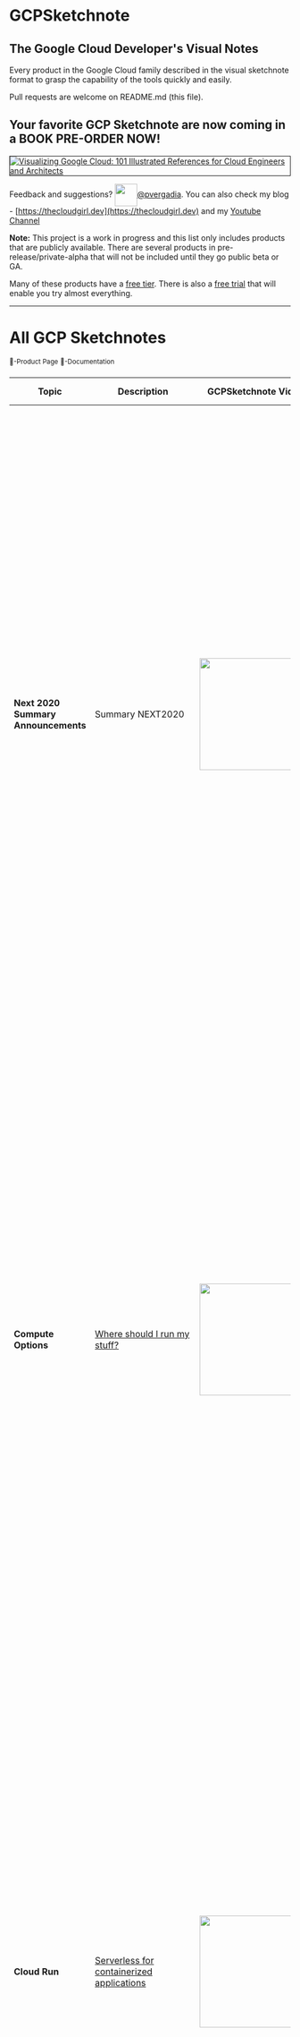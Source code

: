 # GCPSketchnote

## The Google Cloud Developer's Visual Notes
Every product in the Google Cloud family described in the visual sketchnote format to grasp the capability of the tools quickly and easily.

Pull requests are welcome on README.md (this file).

## Your favorite GCP Sketchnote are now coming in a BOOK PRE-ORDER NOW!
<a target="_blank" href="https://github.com/priyankavergadia/GCPSketchnote/blob/main/images/book.png"><img border="1" alt="Visualizing Google Cloud: 101 Illustrated References for Cloud Engineers and Architects" src="https://github.com/priyankavergadia/GCPSketchnote/blob/main/images/book.png"></a>

<!--- <a target="_blank" href="https://github.com/priyankavergadia/GCPSketchnote/blob/main/images/ComputeOptions.jpg"><img border="1" alt="Where should I run my stuff on Google Cloud" src="https://github.com/priyankavergadia/GCPSketchnote/blob/main/images/ComputeOptions.jpg"></a> --->

Feedback and suggestions? <img width="40" valign="middle" src="https://storage.googleapis.com/gregsramblings-downloads/Twitter_Logo_Blue.png">[@pvergadia](https://twitter.com/pvergadia). You can also check my blog - [https://thecloudgirl.dev](https://thecloudgirl.dev) and my [Youtube Channel](https://bit.ly/theCloudGirl)

**Note:** This project is a work in progress and this list only includes products that are publicly available. There are several products in pre-release/private-alpha that will not be included until they go public beta or GA.

Many of these products have a [free tier](https://cloud.google.com/free/). There is also a [free trial](https://console.cloud.google.com/freetrial) that will enable you try almost everything.

----------------------------
# All GCP Sketchnotes
<sup>:link:-Product Page</sup>
<sup>:page_facing_up:-Documentation</sup>

| Topic  | Description | GCPSketchnote Video | GCPSketchnote Image | Other Links |
| ------ | ----------- |---------------------|-----------|---|
| **Next 2020 Summary Announcements** | Summary NEXT2020 | [<img src="https://img.youtube.com/vi/7OBTwoBZ404/sddefault.jpg" width=200>](https://www.youtube.com/watch?v=7OBTwoBZ404&list=PLTWE_lmu2InBzuPmOcgAYP7U80a87cpJd) | [<img src="https://github.com/priyankavergadia/GCPSketchnote/blob/main/images/NEXT2020.jpg" width=1100>](https://thecloudgirl.dev/NEXT2020.html) | [<sup>:link:</sup>](https://cloud.google.com/blog/topics/google-cloud-next/complete-list-of-announcements-from-google-cloud-next20-onair)  |
| **Compute Options**  | [Where should I run my stuff?](https://goo.gle/3Eo1iN5)  |[<img src="https://img.youtube.com/vi/hEK5SMzI_n4/sddefault.jpg" width=200 >](https://www.youtube.com/watch?v=hEK5SMzI_n4&list=PLTWE_lmu2InBzuPmOcgAYP7U80a87cpJd) | [<img src="https://github.com/priyankavergadia/GCPSketchnote/blob/main/images/ComputeOptions.jpg" width=1100 >] (https://github.com/priyankavergadia/GCPSketchnote/blob/main/images/ComputeOptions.jpg)
| **Cloud Run**  | [Serverless for containerized applications](https://goo.gle/3jsdh3U)  | [<img src="https://img.youtube.com/vi/oR4btKLRdn4/sddefault.jpg" width=200>](https://www.youtube.com/watch?v=oR4btKLRdn4&list=PLTWE_lmu2InBzuPmOcgAYP7U80a87cpJd) | [<img src="https://github.com/priyankavergadia/GCPSketchnote/blob/main/images/CloudRun.png" width=1100>] 
| **Cloud Functions**  | [Event-driven serverless functions](https://goo.gle/3jphpBR)  | [<img src="https://img.youtube.com/vi/LTMChfWBHb0/sddefault.jpg" width=200>](https://www.youtube.com/watch?v=LTMChfWBHb0&list=PLTWE_lmu2InBzuPmOcgAYP7U80a87cpJd) | [<img src="https://github.com/priyankavergadia/GCPSketchnote/blob/main/images/cloudfunctions.png" width=1100>]
| **Compute Engine**  | [VMs, GPUs, TPUs, Disks](https://goo.gle/3E8eRjr)  | [<img src="https://img.youtube.com/vi/s1LxRhjPJ7E/sddefault.jpg" width=200>](https://www.youtube.com/watch?v=s1LxRhjPJ7E&list=PLTWE_lmu2InBzuPmOcgAYP7U80a87cpJd) | [<img src="https://github.com/priyankavergadia/GCPSketchnote/blob/main/images/GCE.jpg" width=1100>](https://thecloudgirl.dev/gcpsketchnote2.html) | [<sup>:link:</sup>](https://cloud.google.com/compute?utm_source=twitter&utm_medium=unpaidsoc&utm_campaign=CDR_pve_gcp_gcpsketchnote_&utm_content=-) [<sup>:page_facing_up:</sup>](https://cloud.google.com/compute/docs?utm_source=twitter&utm_medium=unpaidsoc&utm_campaign=CDR_pve_gcp_gcpsketchnote_&utm_content=-) | 
| **Kubernetes Engine (GKE)**  | [Managed Kubernetes/containers](https://goo.gle/3pzWX5f)  | [<img src="https://img.youtube.com/vi/F8s-DAfMtRM/sddefault.jpg" width=200>](https://www.youtube.com/watch?v=F8s-DAfMtRM&list=PLTWE_lmu2InBzuPmOcgAYP7U80a87cpJd) | [<img src="https://github.com/priyankavergadia/GCPSketchnote/blob/main/images/GKE.jpg" width=1100>](https://thecloudgirl.dev/GKE.html) | [<sup>:link:</sup>](https://cloud.google.com/kubernetes-engine?utm_source=twitter&utm_medium=unpaidsoc&utm_campaign=CDR_pve_gcp_gcpsketchnote_&utm_content=-) [<sup>:page_facing_up:</sup>](https://cloud.google.com/kubernetes-engine/docs?utm_source=twitter&utm_medium=unpaidsoc&utm_campaign=CDR_pve_gcp_gcpsketchnote_&utm_content=-) |
| **Migration Journey**  | [How to migrate to GCP](https://cloud.google.com/blog/topics/developers-practitioners/google-cloud-migration-made-easy)  | [<img src="https://img.youtube.com/vi/ZDn6zIaBfas/sddefault.jpg" width=200>](https://www.youtube.com/watch?v=ZDn6zIaBfas&list=PLTWE_lmu2InBzuPmOcgAYP7U80a87cpJd) | [<img src="https://github.com/priyankavergadia/GCPSketchnote/blob/main/images/MigrationJourney.jpg" width=1100>](https://thecloudgirl.dev/MigrationJourney.html) | [<sup>:link:</sup>](https://cloud.google.com/blog/topics/developers-practitioners/google-cloud-migration-made-easy?utm_source=twitter&utm_medium=unpaidsoc&utm_campaign=CDR_pve_gcp_gcpsketchnote_&utm_content=-) |
| **Migration Use cases**  | [Different migration use cases](https://cloud.google.com/blog/topics/developers-practitioners/google-cloud-migration-made-easy)  | [<img src="https://img.youtube.com/vi/eWlQ-8AfDz4/sddefault.jpg" width=200>](https://www.youtube.com/watch?v=eWlQ-8AfDz4&list=PLTWE_lmu2InBzuPmOcgAYP7U80a87cpJd) | [<img src="https://github.com/priyankavergadia/GCPSketchnote/blob/main/images/MigrationCheatsheet.png" width=1100>](https://thecloudgirl.dev/MigrationCheatsheet.html) | [<sup>:link:</sup>](https://cloud.google.com/blog/topics/developers-practitioners/google-cloud-migration-made-easy?utm_source=twitter&utm_medium=unpaidsoc&utm_campaign=CDR_pve_gcp_gcpsketchnote_&utm_content=-) |
| **Cloud Storage**  | [Multi-class multi-region object storage](https://goo.gle/2ZbYUth)  | [<img src="https://img.youtube.com/vi/BeYr34swAVE/sddefault.jpg" width=200>](https://www.youtube.com/watch?v=BeYr34swAVE&list=PLTWE_lmu2InBzuPmOcgAYP7U80a87cpJd) | [<img src="https://github.com/priyankavergadia/GCPSketchnote/blob/main/images/GCS.png" width=1100>](https://thecloudgirl.dev/CloudStorage.html) | [<sup>:link:</sup>](https://cloud.google.com/storage?utm_source=twitter&utm_medium=unpaidsoc&utm_campaign=CDR_pve_gcp_gcpsketchnote_&utm_content=-) [<sup>:page_facing_up:</sup>](https://cloud.google.com/storage/docs?utm_source=twitter&utm_medium=unpaidsoc&utm_campaign=CDR_pve_gcp_gcpsketchnote_&utm_content=-) |  
| **Cloud SQL**  | [Managed MySQL, PostgreSQL, SQL Server](https://goo.gle/3jtd8NR) | [<img src="https://img.youtube.com/vi/nGwOPAqgX7U/sddefault.jpg" width=200>](https://www.youtube.com/watch?v=nGwOPAqgX7U&list=PLTWE_lmu2InBzuPmOcgAYP7U80a87cpJd) | [<img src="https://github.com/priyankavergadia/GCPSketchnote/blob/main/images/CloudSQL.jpg" width=1100>](https://thecloudgirl.dev/gcpsketchnote3.html) | [<sup>:link:</sup>](https://cloud.google.com/sql?utm_source=twitter&utm_medium=unpaidsoc&utm_campaign=CDR_pve_gcp_gcpsketchnote_&utm_content=-) [<sup>:page_facing_up:</sup>](https://cloud.google.com/sql/docs?utm_source=twitter&utm_medium=unpaidsoc&utm_campaign=CDR_pve_gcp_gcpsketchnote_&utm_content=-) |
| **How to build a scalable data anytics pipeline?**  | [5 steps to build a data analytics pipeline in GCP](https://www.freecodecamp.org/news/scalable-data-analytics-pipeline/) | [<img src="https://img.youtube.com/vi/iIxq9x8jBa8/sddefault.jpg" width=200>](https://www.youtube.com/watch?v=iIxq9x8jBa8&list=PLTWE_lmu2InBzuPmOcgAYP7U80a87cpJd) | [<img src="https://github.com/priyankavergadia/GCPSketchnote/blob/main/images/analytics.png" width=1100>](https://thecloudgirl.dev/analytics.html) | [<sup>:link:</sup>](https://cloud.google.com/solutions/smart-analytics?utm_source=twitter&utm_medium=unpaidsoc&utm_campaign=CDR_pve_gcp_gcpsketchnote_&utm_content=-) [<sup>:page_facing_up:</sup>](https://www.freecodecamp.org/news/scalable-data-analytics-pipeline/) |
| **BigQuery**  | [Data warehouse/analytics](https://goo.gle/3C7DkEJ)  | [<img src="https://img.youtube.com/vi/So-tVyBQt8E/sddefault.jpg" width=200>](https://www.youtube.com/watch?v=So-tVyBQt8E&list=PLTWE_lmu2InBzuPmOcgAYP7U80a87cpJd) | [<img src="https://github.com/priyankavergadia/GCPSketchnote/blob/main/images/BigQuery.jpg" width=1100>](https://thecloudgirl.dev/bigquery.html) | [<sup>:link:</sup>](https://cloud.google.com/bigquery?utm_source=twitter&utm_medium=unpaidsoc&utm_campaign=CDR_pve_gcp_gcpsketchnote_&utm_content=-) [<sup>:page_facing_up:</sup>](https://cloud.google.com/bigquery/docs?utm_source=twitter&utm_medium=unpaidsoc&utm_campaign=CDR_pve_gcp_gcpsketchnote_&utm_content=-) |
| **Cloud Composer**  | [Managed workflow orchestration service](https://goo.gle/3E7Oji7)  | [<img src="https://img.youtube.com/vi/BRQw064uaMg/sddefault.jpg" width=200>](https://www.youtube.com/watch?v=BRQw064uaMg&list=PLTWE_lmu2InBzuPmOcgAYP7U80a87cpJd) | [<img src="https://github.com/priyankavergadia/GCPSketchnote/blob/main/images/Composer.jpg" width=1100>](https://thecloudgirl.dev/Composer.html) | [<sup>:link:</sup>](https://cloud.google.com/composer?utm_source=twitter&utm_medium=unpaidsoc&utm_campaign=CDR_pve_gcp_gcpsketchnote_&utm_content=-) [<sup>:page_facing_up:</sup>](https://cloud.google.com/composer/docs?utm_source=twitter&utm_medium=unpaidsoc&utm_campaign=CDR_pve_gcp_gcpsketchnote_&utm_content=-) |
| **Cloud Dataflow**  | [Stream/batch data processing](https://goo.gle/3nim7m5)  | [<img src="https://img.youtube.com/vi/WRspZRG9e90/sddefault.jpg" width=200>](https://www.youtube.com/watch?v=WRspZRG9e90&list=PLTWE_lmu2InBzuPmOcgAYP7U80a87cpJd) | [<img src="https://github.com/priyankavergadia/GCPSketchnote/blob/main/images/Dataflow.jpg" width=1100>](https://thecloudgirl.dev/dataflow.html) | [<sup>:link:</sup>](https://cloud.google.com/dataflow?utm_source=twitter&utm_medium=unpaidsoc&utm_campaign=CDR_pve_gcp_gcpsketchnote_&utm_content=-) [<sup>:page_facing_up:</sup>](https://cloud.google.com/dataflow/docs?utm_source=twitter&utm_medium=unpaidsoc&utm_campaign=CDR_pve_gcp_gcpsketchnote_&utm_content=-) |
| **Cloud Dataproc**  | [Managed Spark and Hadoop](https://medium.com/google-cloud/all-you-need-to-know-about-google-cloud-dataproc-23fe91369678)  | [<img src="https://img.youtube.com/vi/32oJE-fSzm0/sddefault.jpg" width=200>](https://www.youtube.com/watch?v=32oJE-fSzm0&list=PLTWE_lmu2InBzuPmOcgAYP7U80a87cpJd) | [<img src="https://github.com/priyankavergadia/GCPSketchnote/blob/main/images/Dataproc.jpg" width=1100>](https://thecloudgirl.dev/Dataproc.html) | [<sup>:link:</sup>](https://cloud.google.com/dataproc?utm_source=twitter&utm_medium=unpaidsoc&utm_campaign=CDR_pve_gcp_gcpsketchnote_&utm_content=-) [<sup>:page_facing_up:</sup>](https://cloud.google.com/dataproc/docs?utm_source=twitter&utm_medium=unpaidsoc&utm_campaign=CDR_pve_gcp_gcpsketchnote_&utm_content=-) |
| **Cloud Pub/Sub**  | Global real-time messaging  | [<img src="https://img.youtube.com/vi/JrKEErlWvzA/sddefault.jpg" width=200>](https://www.youtube.com/watch?v=JrKEErlWvzA&list=PLTWE_lmu2InBzuPmOcgAYP7U80a87cpJd) | [<img src="https://github.com/priyankavergadia/GCPSketchnote/blob/main/images/pubsub.jpg" width=1100>](https://thecloudgirl.dev/pubsub.html) | [<sup>:link:</sup>](https://cloud.google.com/pubsub?utm_source=twitter&utm_medium=unpaidsoc&utm_campaign=CDR_pve_gcp_gcpsketchnote_&utm_content=-) [<sup>:page_facing_up:</sup>](https://cloud.google.com/pubsub/docs?utm_source=twitter&utm_medium=unpaidsoc&utm_campaign=CDR_pve_gcp_gcpsketchnote_&utm_content=-) [<sup>:link:</sup>](https://www.youtube.com/playlist?list=PLIivdWyY5sqKwVLe4BLJ-vlh9r9zCdOse) |
| **Contact Center AI**  | AI in your contact center  | [<img src="https://img.youtube.com/vi/oGHa3hyMMsc/sddefault.jpg" width=200>](https://www.youtube.com/watch?v=oGHa3hyMMsc&list=PLTWE_lmu2InBzuPmOcgAYP7U80a87cpJd) | [<img src="https://github.com/priyankavergadia/GCPSketchnote/blob/main/images/ccai.jpg" width=1100>](https://thecloudgirl.dev/CCAI.html) | [<sup>:link:</sup>](https://cloud.google.com/solutions/contact-center?utm_source=twitter&utm_medium=unpaidsoc&utm_campaign=CDR_pve_gcp_gcpsketchnote_&utm_content=-) [<sup>:page_facing_up:</sup>](https://www.youtube.com/playlist?list=PLIivdWyY5sqK5SM34zbkitWLOV-b3V40B) |
| **Cloud Armor**  | DDoS protection and WAF  | [<img src="https://img.youtube.com/vi/w6Z5Ps0rXvk/sddefault.jpg" width=200>](https://www.youtube.com/watch?v=w6Z5Ps0rXvk&list=PLTWE_lmu2InBzuPmOcgAYP7U80a87cpJd) | [<img src="https://github.com/priyankavergadia/GCPSketchnote/blob/main/images/CloudArmor.png" width=1100>](https://thecloudgirl.dev/CloudArmor.html) | [<sup>:link:</sup>](https://cloud.google.com/armor?utm_source=twitter&utm_medium=unpaidsoc&utm_campaign=CDR_pve_gcp_gcpsketchnote_&utm_content=-) [<sup>:page_facing_up:</sup>](https://cloud.google.com/armor/docs?utm_source=twitter&utm_medium=unpaidsoc&utm_campaign=CDR_pve_gcp_gcpsketchnote_&utm_content=-) |
| **Cloud CDN** | Content delivery network | [<img src="https://img.youtube.com/vi/EumuFAfTWJY/sddefault.jpg" width=200>](https://www.youtube.com/watch?v=EumuFAfTWJY&list=PLTWE_lmu2InBzuPmOcgAYP7U80a87cpJd) | [<img src="https://github.com/priyankavergadia/GCPSketchnote/blob/main/images/CloudCDN.jpg" width=1100>](https://thecloudgirl.dev/CDN.html) | [<sup>:link:</sup>](https://cloud.google.com/cdn?utm_source=twitter&utm_medium=unpaidsoc&utm_campaign=CDR_pve_gcp_gcpsketchnote_&utm_content=-) [<sup>:page_facing_up:</sup>](https://cloud.google.com/cdn/docs?utm_source=twitter&utm_medium=unpaidsoc&utm_campaign=CDR_pve_gcp_gcpsketchnote_&utm_content=-) |
| **Cloud Load Balancing** | [Multi-region load distribution/balancing](https://goo.gle/3B8F1ke)| [<img src="https://img.youtube.com/vi/0fQr7TRhnnU/sddefault.jpg" width=200>](https://www.youtube.com/watch?v=0fQr7TRhnnU&list=PLTWE_lmu2InBzuPmOcgAYP7U80a87cpJd) | [<img src="https://github.com/priyankavergadia/GCPSketchnote/blob/main/images/CLB.jpg" width=1100>](https://thecloudgirl.dev/CLB.html) | [<sup>:link:</sup>](https://cloud.google.com/load-balancing?utm_source=twitter&utm_medium=unpaidsoc&utm_campaign=CDR_pve_gcp_gcpsketchnote_&utm_content=-) [<sup>:page_facing_up:</sup>](https://cloud.google.com/load-balancing/docs?utm_source=twitter&utm_medium=unpaidsoc&utm_campaign=CDR_pve_gcp_gcpsketchnote_&utm_content=-) |
| **Cloud Data Loss Prevention API** | Classify and redact sensitive data | [<img src="https://img.youtube.com/vi/ab_Dctdu2G8/sddefault.jpg" width=200>](https://www.youtube.com/watch?v=ab_Dctdu2G8&list=PLTWE_lmu2InBzuPmOcgAYP7U80a87cpJd) | [<img src="https://github.com/priyankavergadia/GCPSketchnote/blob/main/images/DLP.jpg" width=1100>](https://thecloudgirl.dev/dlp.html) | [<sup>:link:</sup>](https://cloud.google.com/dlp?utm_source=twitter&utm_medium=unpaidsoc&utm_campaign=CDR_pve_gcp_gcpsketchnote_&utm_content=-) [<sup>:page_facing_up:</sup>](https://cloud.google.com/dlp/docs?utm_source=twitter&utm_medium=unpaidsoc&utm_campaign=CDR_pve_gcp_gcpsketchnote_&utm_content=-) |
| **Cloud Build** | Continuous integration/delivery platform | [<img src="https://img.youtube.com/vi/Bvo6jzC3J_A/sddefault.jpg" width=200>](https://www.youtube.com/watch?v=Bvo6jzC3J_A&list=PLTWE_lmu2InBzuPmOcgAYP7U80a87cpJd) | [<img src="https://github.com/priyankavergadia/GCPSketchnote/blob/main/images/CloudBuild.jpg" width=1100>](https://thecloudgirl.dev/CloudBuild.html) | [<sup>:link:</sup>](https://cloud.google.com/cloud-build?utm_source=twitter&utm_medium=unpaidsoc&utm_campaign=CDR_pve_gcp_gcpsketchnote_&utm_content=-) [<sup>:page_facing_up:</sup>](https://cloud.google.com/cloud-build/docs/?utm_source=twitter&utm_medium=unpaidsoc&utm_campaign=CDR_pve_gcp_gcpsketchnote_&utm_content=-) |
| **Operations** | Monitoring, logging, troubleshooting | [<img src="https://img.youtube.com/vi/Y7L2y6NVa9Y/sddefault.jpg" width=200>](https://www.youtube.com/watch?v=Y7L2y6NVa9Y&list=PLTWE_lmu2InBzuPmOcgAYP7U80a87cpJd) | [<img src="https://github.com/priyankavergadia/GCPSketchnote/blob/main/images/CloudOps.jpg" width=1100>](https://thecloudgirl.dev/ops.html) | [<sup>:link:</sup>](https://cloud.google.com/products/operations?utm_source=twitter&utm_medium=unpaidsoc&utm_campaign=CDR_pve_gcp_gcpsketchnote_&utm_content=-) [<sup>:page_facing_up:</sup>](https://cloud.google.com/stackdriver/docs?utm_source=twitter&utm_medium=unpaidsoc&utm_campaign=CDR_pve_gcp_gcpsketchnote_&utm_content=-) |
| **Redshift to BigQuery**  | Migrate Redshift to BigQuery  | | [<img src="https://github.com/priyankavergadia/GCPSketchnote/blob/main/images/redshifttobq.jpeg" width=1100>](https://thecloudgirl.dev/redshifttobq.html) | [<sup>:link:</sup>](https://cloud.google.com/bigquery-transfer/docs/redshift-migration) |
| **Pub/Sub Lite vs Pub/Sub**  | Difference between Pub/Sub and Pub/Sub Lite  | | [<img src="https://github.com/priyankavergadia/GCPSketchnote/blob/main/images/pubsubvslite.png" width=1100>](https://thecloudgirl.dev/gcpsketchnote4.html) | [<sup>:link:</sup>](https://cloud.google.com/pubsub/docs/choosing-pubsub-or-lite?utm_source=twitter&utm_medium=unpaidsoc&utm_campaign=CDR_pve_gcp_gcpsketchnote_&utm_content=-)|
| **Anthos** | [How Anthos makes it easy to deploy/manage hybrid and multicloud infrasturture and apps](https://goo.gle/3C7DX1h) | [<img src="https://img.youtube.com/vi/FfJNAjoX3Uc/sddefault.jpg" width=200>](https://www.youtube.com/watch?v=FfJNAjoX3Uc&list=PLTWE_lmu2InBzuPmOcgAYP7U80a87cpJd) | [<img src="https://github.com/priyankavergadia/GCPSketchnote/blob/main/images/Anthos.jpg" width=1100>](https://thecloudgirl.dev/Anthos.html) | [<sup>:link:</sup>](https://cloud.google.com/products/anthos?utm_source=twitter&utm_medium=unpaidsoc&utm_campaign=CDR_pve_gcp_gcpsketchnote_&utm_content=-) [<sup>:page_facing_up:</sup>](https://cloud.google.com/anthos/docs?utm_source=twitter&utm_medium=unpaidsoc&utm_campaign=CDR_pve_gcp_gcpsketchnote_&utm_content=-) |
| **Anthos Deployment Options**  | [Hybrid and multicloud deployment options with Anthos](https://cloud.google.com/blog/topics/developers-practitioners/what-are-my-hybrid-and-multicloud-deployment-options-anthos?utm_source=blog&utm_medium=partner&utm_campaign=CDR_pve_anthoscore_anthosdeplyment_sketchnote_)  | [<img src="https://img.youtube.com/vi/quDqV3nXD2k/sddefault.jpg" width=200>](https://www.youtube.com/watch?v=quDqV3nXD2k&list=PLTWE_lmu2InBzuPmOcgAYP7U80a87cpJd) | [<img src="https://github.com/priyankavergadia/GCPSketchnote/blob/main/images/AnthosDeployment.png" width=1100>](https://thecloudgirl.dev/AnthosDeployment.html) | [<sup>:link:</sup>](https://cloud.google.com/anthos?utm_source=twitter&utm_medium=unpaidsoc&utm_campaign=CDR_pve_gcp_gcpsketchnote_&utm_content=-) [<sup>:page_facing_up:</sup>](https://cloud.google.com/anthos/docs?utm_source=twitter&utm_medium=unpaidsoc&utm_campaign=CDR_pve_gcp_gcpsketchnote_&utm_content=-) |
| **Decision Tree Hadoop to Dataproc**  | [Decision tree to migrate Apache Hadoop workloads to Dataproc](http://goo.gle/3tMxnsB)  | [<img src="https://img.youtube.com/vi/3a5yhnXlJrc/sddefault.jpg" width=200>](https://www.youtube.com/watch?v=3a5yhnXlJrc&list=PLTWE_lmu2InBzuPmOcgAYP7U80a87cpJd) | [<img src="https://github.com/priyankavergadia/GCPSketchnote/blob/main/images/HadoopOptions.jpg" width=1100>](https://thecloudgirl.dev/DataprocDecision.html) | [<sup>:link:</sup>](https://cloud.google.com/dataproc/) [<sup>:page_facing_up:</sup>](https://cloud.google.com/dataproc/docs) |
| **Google Cloud VMware Engine**  | [A Google Cloud VMware Engine cheatsheet](https://goo.gle/2PlTsiy)  | [<img src="https://img.youtube.com/vi/FJGNj_j2BY8/sddefault.jpg" width=200>](https://www.youtube.com/watch?v=FJGNj_j2BY8&list=PLTWE_lmu2InBzuPmOcgAYP7U80a87cpJd) | [<img src="https://github.com/priyankavergadia/GCPSketchnote/blob/main/images/VMWareEngine.jpg" width=1100>](https://thecloudgirl.dev/VMWareEngine.html) | [<sup>:link:</sup>](http://goo.gle/313njyY) [<sup>:page_facing_up:</sup>](http://goo.gle/3lyGNoB) |
| **Bare Metal Solution**  | [Curious about Google Cloud Bare Metal Solution? Start here](https://goo.gle/2O04k5m)  | [<img src="https://img.youtube.com/vi/s6rZBH5sFps/sddefault.jpg" width=200>](https://www.youtube.com/watch?v=s6rZBH5sFps&list=PLTWE_lmu2InBzuPmOcgAYP7U80a87cpJd) | [<img src="https://github.com/priyankavergadia/GCPSketchnote/blob/main/images/BareMetal.jpg" width=1100>](https://thecloudgirl.dev/BareMetal.html) | [<sup>:link:</sup>](https://goo.gle/2O04k5m) [<sup>:page_facing_up:</sup>](https://goo.gle/3fnpWEg) |
| **Persistent Disk**  | [Block storage options in Google Cloud](https://goo.gle/32knshX)  | [<img src="https://img.youtube.com/vi/HZV3XZQZmvQ/sddefault.jpg" width=200>](https://www.youtube.com/watch?v=HZV3XZQZmvQ&list=PLTWE_lmu2InBzuPmOcgAYP7U80a87cpJd) | [<img src="https://github.com/priyankavergadia/GCPSketchnote/blob/main/images/pd.jpg" width=1100>](https://thecloudgirl.dev/PD.html) | [<sup>:link:</sup>](https://goo.gle/3iEW4ow) [<sup>:page_facing_up:</sup>](https://goo.gle/3gA1G0z) |
| **Data Transfer Options**  | [How to transfer data to Google Cloud?](https://goo.gle/3iLTpsS)  | [<img src="https://img.youtube.com/vi/lt9bOxlsKs4/sddefault.jpg" width=200>](https://www.youtube.com/watch?v=lt9bOxlsKs4list=PLTWE_lmu2InBzuPmOcgAYP7U80a87cpJd) | [<img src="https://github.com/priyankavergadia/GCPSketchnote/blob/main/images/DataTransfer.jpg" width=1100>](https://thecloudgirl.dev/datatransfer.html) | [<sup>:link:</sup>](https://goo.gle/3xgTrx2) [<sup>:page_facing_up:</sup>](https://goo.gle/3xgTrx2) |
| **Storage Options**  | [A map of storage options in Google Cloud?](https://goo.gle/3q2asc9)  | [<img src="https://img.youtube.com/vi/uvyerY_dHJk/sddefault.jpg" width=200>](https://www.youtube.com/watch?v=uvyerY_dHJk&list=PLTWE_lmu2InBzuPmOcgAYP7U80a87cpJd) | [<img src="https://github.com/priyankavergadia/GCPSketchnote/blob/main/images/storageoptions.jpg" width=1100>](https://thecloudgirl.dev/StorageOptions.html) | [<sup>:link:</sup>](https://goo.gle/2U8dkZ7) [<sup>:page_facing_up:</sup>](https://goo.gle/2U8dkZ7) |
| **Cloud Bigtable**  | [How BIG is Cloud Bigtable?](https://goo.gle/2TV3hWY)  | [<img src="https://img.youtube.com/vi/Ms_GwMgojlk/sddefault.jpg" width=200>](https://www.youtube.com/watch?v=Ms_GwMgojlk&list=PLTWE_lmu2InBzuPmOcgAYP7U80a87cpJd) | [<img src="https://github.com/priyankavergadia/GCPSketchnote/blob/main/images/Bigtable.jpg" width=1100>](https://thecloudgirl.dev/Bigtable.html) | [<sup>:link:</sup>](https://goo.gle/3pQJT9A) [<sup>:page_facing_up:</sup>](https://goo.gle/3xbkgmm) |
| **Cloud Spanner**  | [What is Cloud Spanner?](https://goo.gle/3zmQMnj)  | [<img src="https://img.youtube.com/vi/lt9bOxlsKs4/sddefault.jpg" width=200>](https://youtu.be/hRDpbHtNceU) | [<img src="https://github.com/priyankavergadia/GCPSketchnote/blob/main/images/Spanner.jpg" width=1100>](https://thecloudgirl.dev/spanner.html) | [<sup>:link:</sup>](https://goo.gle/3xkcXJ3) [<sup>:page_facing_up:</sup>](https://goo.gle/3gmC88a) |
| **Firestore**  | [What is Firestore?](https://goo.gle/3EbtF0S)  | [<img src="https://github.com/priyankavergadia/GCPSketchnote/blob/main/images/firestore.jpg" width=200>](https://www.youtube.com/watch?v=moglAjmwmUQ&list=PLTWE_lmu2InBzuPmOcgAYP7U80a87cpJd) | [<img src="https://github.com/priyankavergadia/GCPSketchnote/blob/main/images/firestore.jpg" width=1100>](https://thecloudgirl.dev/firestore.html) | [<sup>:link:</sup>](https://goo.gle/3E9gVaM) [<sup>:page_facing_up:</sup>](https://goo.gle/3vGHjpt) |
| **Dataprep**  | [What is Dataprep?](https://goo.gle/3C9BXpi)  | [<img src="https://img.youtube.com/vi/XECTutOb350/sddefault.jpg" width=200>](https://www.youtube.com/watch?v=XECTutOb350&list=PLTWE_lmu2InBzuPmOcgAYP7U80a87cpJd) | [<img src="https://github.com/priyankavergadia/GCPSketchnote/blob/main/images/Spanner.jpg" width=1100>](https://thecloudgirl.dev/dataprep.html) | [<sup>:link:</sup>](https://goo.gle/2XDPaaX) [<sup>:page_facing_up:</sup>](https://goo.gle/3vzyrC8) |
| **Data Fusion**  | [What is Data Fusion?](https://goo.gle/3puxKsF)  | [<img src="https://github.com/priyankavergadia/GCPSketchnote/blob/main/images/datafusion.jpg" width=200>](https://www.youtube.com/playlist?list=PLTWE_lmu2InBzuPmOcgAYP7U80a87cpJd) | [<img src="https://github.com/priyankavergadia/GCPSketchnote/blob/main/images/datafusion.jpg" width=1100>](https://thecloudgirl.dev/datafusion.html) | [<sup>:link:</sup>](https://goo.gle/2XDtwDz) [<sup>:page_facing_up:</sup>](https://goo.gle/3CmFhO5) |
| **Cloud IoT Core**  | [What is Cloud IoT Core?](https://goo.gle/3m6Zf9O)  | [<img src="https://github.com/priyankavergadia/GCPSketchnote/blob/main/images/iotcore.jpg" width=200>](https://www.youtube.com/playlist?list=PLTWE_lmu2InBzuPmOcgAYP7U80a87cpJd) | [<img src="https://github.com/priyankavergadia/GCPSketchnote/blob/main/images/iotcore.jpg" width=1100>](https://thecloudgirl.dev/iotcore.html) | [<sup>:link:</sup>](https://goo.gle/3BbIMFs) [<sup>:page_facing_up:</sup>](https://goo.gle/2XCs3gO) |
| **Datastream**  | [What is Datastream?](https://goo.gle/3BjiX6F)  | [<img src="https://github.com/priyankavergadia/GCPSketchnote/blob/main/images/datastream.jpg" width=200>](https://www.youtube.com/playlist?list=PLTWE_lmu2InBzuPmOcgAYP7U80a87cpJd) | [<img src="https://github.com/priyankavergadia/GCPSketchnote/blob/main/images/datastream.jpg" width=1100>](https://thecloudgirl.dev/datastream.html) | [<sup>:link:</sup>](https://goo.gle/3aZUDMi) [<sup>:page_facing_up:</sup>](https://goo.gle/3B20OtT) |
| **Database Options**  | [What are Google Cloud Database options?](https://goo.gle/3m6yCSn)  | [<img src="https://img.youtube.com/vi/2TZXSnCTd7E/sddefault.jpg" width=200>](https://www.youtube.com/watch?v=2TZXSnCTd7E&list=PLTWE_lmu2InBzuPmOcgAYP7U80a87cpJd) | [<img src="https://github.com/priyankavergadia/GCPSketchnote/blob/main/images/DBoptions.jpg" width=1100>](https://thecloudgirl.dev/dboptions.html) |
| **Traffic Director**  | [What is Traffic Director?](https://goo.gle/3EcLegZ)  | [<img src="https://github.com/priyankavergadia/GCPSketchnote/blob/main/images/trafficdirector.jpg" width=200>](https://www.youtube.com/playlist?list=PLTWE_lmu2InBzuPmOcgAYP7U80a87cpJd) | [<img src="https://github.com/priyankavergadia/GCPSketchnote/blob/main/images/trafficdirector.jpg" width=1100>](https://thecloudgirl.dev/trafficdirector.html) | [<sup>:link:</sup>](https://goo.gle/2XBxWuD) [<sup>:page_facing_up:</sup>](https://goo.gle/3B85Ncj) |
| **App Engine**  | [What is App Engine?](https://goo.gle/3GckaAf)  | [<img src="https://github.com/priyankavergadia/GCPSketchnote/blob/main/images/appengine.jpg" width=200>](https://www.youtube.com/playlist?list=PLTWE_lmu2InBzuPmOcgAYP7U80a87cpJd) | [<img src="https://github.com/priyankavergadia/GCPSketchnote/blob/main/images/appengine.jpg" width=1100>](https://thecloudgirl.dev/appengine.html) | [<sup>:link:</sup>](https://goo.gle/3nogeUe) [<sup>:page_facing_up:</sup>](https://goo.gle/2ZhSV64) |
| **Cloud NAT**  | [What is Cloud NAT?](https://goo.gle/3GDjS5s)  | [<img src="https://github.com/priyankavergadia/GCPSketchnote/blob/main/images/CloudNAT.jpg" width=200>](https://www.youtube.com/playlist?list=PLTWE_lmu2InBzuPmOcgAYP7U80a87cpJd) | [<img src="https://github.com/priyankavergadia/GCPSketchnote/blob/main/images/CloudNAT.jpg" width=1100>](https://thecloudgirl.dev/cloudnat.html) | [<sup>:link:</sup>](https://goo.gle/3b5mQBa) [<sup>:page_facing_up:</sup>](https://goo.gle/3E5kSgI) |
| **Cloud DNS**  | [What is Cloud DNS?](https://goo.gle/3C8h9i3)  | [<img src="https://github.com/priyankavergadia/GCPSketchnote/blob/main/images/CloudDNS.jpg" width=200>](https://www.youtube.com/playlist?list=PLTWE_lmu2InBzuPmOcgAYP7U80a87cpJd) | [<img src="https://github.com/priyankavergadia/GCPSketchnote/blob/main/images/CloudDNS.jpg" width=1100>](https://thecloudgirl.dev/clouddns.html) | [<sup>:link:</sup>](https://goo.gle/3m6TwAQ) [<sup>:page_facing_up:</sup>](https://goo.gle/3vGFlp5) |
| **Service Orchestration**  | [What is Service Orchestration?](https://goo.gle/3m8DeHm)  | [<img src="https://github.com/priyankavergadia/GCPSketchnote/blob/main/images/serviceorchestration.jpg" width=200>](https://www.youtube.com/playlist?list=PLTWE_lmu2InBzuPmOcgAYP7U80a87cpJd) | [<img src="https://github.com/priyankavergadia/GCPSketchnote/blob/main/images/serviceorchestration.jpg" width=1100>](https://thecloudgirl.dev/serviceorchestration.html) | [<sup>:link:</sup>](https://goo.gle/3niEwPD) [<sup>:page_facing_up:</sup>](https://goo.gle/3Cd5b6E) |
| **Network Intelligence Center (NIC)**  | [What is Network Intelligence Center?](https://goo.gle/3B7cETv)  | [<img src="https://github.com/priyankavergadia/GCPSketchnote/blob/main/images/nic.jpg" width=200>](https://www.youtube.com/playlist?list=PLTWE_lmu2InBzuPmOcgAYP7U80a87cpJd) | [<img src="https://github.com/priyankavergadia/GCPSketchnote/blob/main/images/nic.jpg" width=1100>](https://thecloudgirl.dev/nic.html) | [<sup>:link:</sup>](https://goo.gle/30T6Pwy) [<sup>:page_facing_up:</sup>](https://goo.gle/3vKIW5K) |
| **Memorystore**  | [What is Memorystore?](https://goo.gle/2Ze7hFf)  | [<img src="https://github.com/priyankavergadia/GCPSketchnote/blob/main/images/memorystore.jpg" width=200>](https://www.youtube.com/playlist?list=PLTWE_lmu2InBzuPmOcgAYP7U80a87cpJd) | [<img src="https://github.com/priyankavergadia/GCPSketchnote/blob/main/images/memorystore.jpg" width=1100>](https://thecloudgirl.dev/memorystore.html) | [<sup>:link:</sup>](https://goo.gle/3b0Oors) [<sup>:page_facing_up:</sup>](https://goo.gle/3noPvqy) |
| **Data Science**  | [6 steps of Data Science?](https://goo.gle/2Ze7hFf)  | [<img src="https://github.com/priyankavergadia/GCPSketchnote/blob/main/images/memorystore.jpg" width=200>](https://www.youtube.com/playlist?list=PLTWE_lmu2InBzuPmOcgAYP7U80a87cpJd) | [<img src="https://github.com/priyankavergadia/GCPSketchnote/blob/main/images/memorystore.jpg" width=1100>](https://thecloudgirl.dev/datascience.html) | [<sup>:link:</sup>](https://goo.gle/3b0Oors) [<sup>:page_facing_up:</sup>](https://goo.gle/3noPvqy) |
| **Service Directory** | [What is Service Directory?](https://cloud.google.com/blog/topics/developers-practitioners/service-directory-cheat-sheet) | [<img src="https://img.youtube.com/vi/H9UoE_cWIEY/sddefault.jpg" width=200>](https://youtu.be/H9UoE_cWIEY) | [<img src="https://github.com/priyankavergadia/GCPSketchnote/blob/main/images/ServiceDirectory.jpg" width=1100>](https://thecloudgirl.dev/servicedirectory.html) | [<sup>:link:</sup>](https://cloud.google.com/service-directory) [<sup>:page_facing_up:</sup>](https://cloud.google.com/service-directory/docs/overview) |
| **Microservices Architecture** | [Building a Microservices Architecture on Google Cloud](https://cloud.google.com/blog/topics/developers-practitioners/microservices-architecture-google-cloud) |  | [<img src="https://github.com/priyankavergadia/GCPSketchnote/blob/main/images/MicroservicesArchitecture.jpg" width=1100>](https://thecloudgirl.dev/microservices.html) |  |
| **API Management** | [API Management on Google Cloud](https://cloud.google.com/blog/topics/developers-practitioners/api-management-google-cloud) | [<img src="https://img.youtube.com/vi/vGe38icp0n4/sddefault.jpg" width=200>](https://youtu.be/vGe38icp0n4) | [<img src="https://github.com/priyankavergadia/GCPSketchnote/blob/main/images/APIManagement.jpg" width=1100>](https://thecloudgirl.dev/apimanagement.html) | [<sup>:link:</sup>](https://cloud.google.com/apigee) [<sup>:page_facing_up:</sup>](https://cloud.google.com/apigee/docs/api-platform/get-started/what-apigee) |
| **BigLake** | [What is BigLake?](https://cloud.google.com/blog/products/data-analytics/unify-data-lakes-and-warehouses-with-biglake-now-generally-available) | [<img src="https://img.youtube.com/vi/UdpNYk0EP0g/sddefault.jpg" width=200>](https://youtu.be/UdpNYk0EP0g) | [<img src="https://github.com/priyankavergadia/GCPSketchnote/blob/main/images/Biglake.jpg" width=1100>](https://thecloudgirl.dev/biglake.html) | [<sup>:link:</sup>](https://cloud.google.com/biglake) [<sup>:page_facing_up:</sup>](https://cloud.google.com/bigquery/docs/biglake-intro) |
| **Pick Your AI/ML Path** | [Pick your AI/ML Path on Google Cloud](https://cloud.google.com/blog/topics/developers-practitioners/pick-your-aiml-path-google-cloud) | [<img src="https://img.youtube.com/vi/I2CJL3tQasw/sddefault.jpg" width=200>](https://youtu.be/I2CJL3tQasw) | [<img src="https://github.com/priyankavergadia/GCPSketchnote/blob/main/images/AIMLPath.png" width=1100>](https://thecloudgirl.dev/aimlpath.html) |  |
| **Vertex Forecast** | [An overview of Vertex Forecast](https://cloud.google.com/blog/topics/developers-practitioners/vertex-forecast-overview) | [<img src="https://img.youtube.com/vi/5-qjRpjdE5s/sddefault.jpg" width=200>](https://youtu.be/5-qjRpjdE5s) | [<img src="https://github.com/priyankavergadia/GCPSketchnote/blob/main/images/VertexForecast.png" width=1100>](https://thecloudgirl.dev/vertexforecast.html) | [<sup>:link:</sup>](https://cloud.google.com/vertex-ai) [<sup>:page_facing_up:</sup>](https://cloud.google.com/vertex-ai/docs/tabular-data/forecasting/overview) |
| **Active Assist** | [What is Active Assist ?](https://cloud.google.com/blog/topics/developers-practitioners/make-most-your-cloud-deployment-active-assist) | [<img src="https://img.youtube.com/vi/VBsLG4jCHJk/sddefault.jpg" width=200>](https://youtu.be/VBsLG4jCHJk) | [<img src="https://github.com/priyankavergadia/GCPSketchnote/blob/main/images/ActiveAssist.jpg" width=1100>](https://thecloudgirl.dev/activeassist.html) | [<sup>:link:</sup>](https://cloud.google.com/solutions/active-assist) [<sup>:page_facing_up:</sup>](https://cloud.google.com/recommender/docs) |
| **Networking Overview** | [How is the Google Cloud physical network organized?](https://cloud.google.com/blog/topics/developers-practitioners/google-cloud-networking-overview) |  | [<img src="https://github.com/priyankavergadia/GCPSketchnote/blob/main/images/GCPNetworkingOverview.jpg" width=1100>](https://thecloudgirl.dev/cloudnetworking101.html) |  |
| **Network Connectivity Options** | [Choosing a network connectivity option in Google Cloud](https://cloud.google.com/blog/topics/developers-practitioners/choosing-network-connectivity-option-google-cloud) |  | [<img src="https://github.com/priyankavergadia/GCPSketchnote/blob/main/images/NetworkConnectivityOptions.jpg" width=1100>](https://thecloudgirl.dev/networkconnectivity.html) | [<sup>:link:</sup>](https://cloud.google.com/hybrid-connectivity) [<sup>:page_facing_up:</sup>](https://cloud.google.com/network-connectivity/docs/) |
| **Network Service Tiers** | [An overview of Google Cloud Network Service Tiers](https://cloud.google.com/blog/topics/developers-practitioners/google-cloud-network-service-tiers-overview) |  | [<img src="https://github.com/priyankavergadia/GCPSketchnote/blob/main/images/NetworkServiceTiers.jpg" width=1100>](https://thecloudgirl.dev/networkservicetiers.html) | [<sup>:link:</sup>](https://cloud.google.com/network-tiers) [<sup>:page_facing_up:</sup>](https://cloud.google.com/network-tiers/docs) |
| **Networking Services Overview** | [An overview of Google Cloud Networking Services](https://cloud.google.com/blog/topics/developers-practitioners/google-cloud-networking-overview) | [<img src="https://img.youtube.com/vi/h8EqM6Xt3MA/sddefault.jpg" width=200>](https://youtu.be/h8EqM6Xt3MA) | [<img src="https://github.com/priyankavergadia/GCPSketchnote/blob/main/images/NetworkingServicesOverview.jpg" width=1100>](https://thecloudgirl.dev/networkingservicesoverview.html) | [<sup>:link:</sup>](https://cloud.google.com/products/networking) [<sup>:page_facing_up:</sup>](https://cloud.google.com/products/networking) |
| **Cloud Security Introduction** | [Introduction to Cloud Security](https://cloud.google.com/blog/topics/developers-practitioners/google-cloud-security-overview) |  | [<img src="https://github.com/priyankavergadia/GCPSketchnote/blob/main/images/CloudSecurityIntro.png" width=1100>](https://thecloudgirl.dev/cloudsecurity101.html) |  |
| **Cloud Security Controls** | [Introduction to Cloud Security Controls](https://cloud.google.com/blog/topics/developers-practitioners/google-cloud-security-overview) |  | [<img src="https://github.com/priyankavergadia/GCPSketchnote/blob/main/images/CloudSecurityControls.jpg" width=1100>](https://thecloudgirl.dev/securitycontrols.html) |  |
| **Cloud Infrastructure Security** | [Introduction to Cloud Infrastructure Security](https://cloud.google.com/blog/topics/developers-practitioners/google-cloud-security-overview) |  | [<img src="https://github.com/priyankavergadia/GCPSketchnote/blob/main/images/CloudInfrastructureSecurity.jpg" width=1100>](https://thecloudgirl.dev/infrasecurity101.html) |  |
| **Network & Application Security** | [Introduction to Network Application Security](https://cloud.google.com/blog/topics/developers-practitioners/network-application-security-google-cloud) |  | [<img src="https://github.com/priyankavergadia/GCPSketchnote/blob/main/images/NetworkAppSecurity.jpg" width=1100>](https://thecloudgirl.dev/webapplicationsecurity.html) |  |
| **Secure Software Development Lifecycle** | [Secure Software Development Lifecycle Management](https://cloud.google.com/blog/topics/developers-practitioners/secure-supply-chain-google-cloud) |  | [<img src="https://github.com/priyankavergadia/GCPSketchnote/blob/main/images/SecureSoftwareDevLifecycle.jpg" width=1100>](https://thecloudgirl.dev/secureswdev.html) |  |
| **Data Security** | [Introduction to Data Security in Google Cloud](https://cloud.google.com/blog/topics/developers-practitioners/google-cloud-security-overview) |  | [<img src="https://github.com/priyankavergadia/GCPSketchnote/blob/main/images/DataSecurity.jpg" width=1100>](https://thecloudgirl.dev/datasecurity.html) |  |
| **Identity & Access Management: Authentication** | [Authentication with Identity & Access Management](https://cloud.google.com/blog/topics/developers-practitioners/identity-access-management-authentication-cloud-identity) | [<img src="https://img.youtube.com/vi/zd5d9Vv1ZFE/sddefault.jpg" width=200>](https://youtu.be/zd5d9Vv1ZFE) | [<img src="https://github.com/priyankavergadia/GCPSketchnote/blob/main/images/IAMAuthentication.jpg" width=1100>](https://thecloudgirl.dev/iamauthentication.html) | [<sup>:link:</sup>](https://cloud.google.com/iam) [<sup>:page_facing_up:</sup>](https://cloud.google.com/iam/docs/) |
| **Identity & Access Management: Authorization** | [Authorization with Identity & Access Management](https://cloud.google.com/blog/topics/developers-practitioners/cloud-iam-google-cloud) | [<img src="https://img.youtube.com/vi/zd5d9Vv1ZFE/sddefault.jpg" width=200>](https://youtu.be/zd5d9Vv1ZFE) | [<img src="https://github.com/priyankavergadia/GCPSketchnote/blob/main/images/IAMAuthorization.jpg" width=1100>](https://thecloudgirl.dev/iamauthorization.html) | [<sup>:link:</sup>](https://cloud.google.com/iam) [<sup>:page_facing_up:</sup>](https://cloud.google.com/iam/docs/) |
| **Zero Trust With Beyond Corp** | [What is BeyondCorp Enterprise?](https://cloud.google.com/blog/topics/developers-practitioners/google-cloud-security-overview) | [<img src="https://img.youtube.com/vi/0NbBGfMt4qA/sddefault.jpg" width=200>](https://youtu.be/0NbBGfMt4qA) | [<img src="https://github.com/priyankavergadia/GCPSketchnote/blob/main/images/ZeroTrustWithBeyondCorp.jpg" width=1100>](https://thecloudgirl.dev/zerotrustbeyondcorp.html) | [<sup>:link:</sup>](https://cloud.google.com/beyondcorp-enterprise) [<sup>:page_facing_up:</sup>](https://cloud.google.com/beyondcorp-enterprise/docs/how-to) |
| **Security Monitoring** | [What is Security Command Center?](https://cloud.google.com/blog/topics/developers-practitioners/security-monitoring-google-cloud) | [<img src="https://img.youtube.com/vi/14vaHcj4ftY/sddefault.jpg" width=200>](https://youtu.be/14vaHcj4ftY) | [<img src="https://github.com/priyankavergadia/GCPSketchnote/blob/main/images/SecurityMonitoring.jpg" width=1100>](https://thecloudgirl.dev/securitymonitoring.html) | [<sup>:link:</sup>](https://cloud.google.com/security-command-center) [<sup>:page_facing_up:</sup>](https://cloud.google.com/security-command-center/docs/concepts-security-command-center-overview) |
